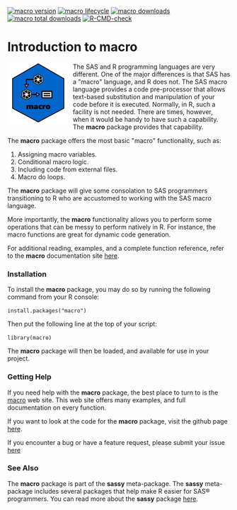 <!-- badges: start -->

[![macro version](https://www.r-pkg.org/badges/version/macro)](https://cran.r-project.org/package=macro)
[![macro lifecycle](https://img.shields.io/badge/lifecycle-experimental-red.svg)](https://cran.r-project.org/package=macro)
[![macro downloads](https://cranlogs.r-pkg.org/badges/macro)](https://cran.r-project.org/package=macro)
[![macro total downloads](https://cranlogs.r-pkg.org/badges/grand-total/macro)](https://cran.r-project.org/package=macro)
[![R-CMD-check](https://github.com/dbosak01/macro/actions/workflows/R-CMD-check.yaml/badge.svg)](https://github.com/dbosak01/macro/actions/workflows/R-CMD-check.yaml)

<!-- badges: end -->

# Introduction to **macro**
<!--img src="man/images/macro_new.png" align="left" height="138px" style="height:138px;margin-right:10px"/-->
<img src="man/figures/logo.png" align="left" height="138px" style="height:138px;margin-right:10px" alt="macro website" />


The SAS and R programming languages are very different.  One of the major differences is that
SAS has a "macro" language, and R does not.  The SAS macro language provides 
a code pre-processor that allows text-based substitution and manipulation 
of your code before it is executed.  Normally, in R, such a facility is not needed.
There are times, however, when it would be handy to have such a capability.
The **macro** package provides that capability.

The **macro** package offers the most basic "macro" functionality, such as:

1. Assigning macro variables.
2. Conditional macro logic.
3. Including code from external files.
4. Macro do loops.

The **macro** package will give some consolation to SAS
programmers transitioning to R who are accustomed to working with the SAS macro language.

More importantly, the **macro** functionality allows you to perform some operations that 
can be messy to perform natively in R. For instance, the macro functions are 
great for dynamic code generation.  

For additional reading, examples, and a complete function reference, refer to
the **macro** documentation site [here](https://macro.r-sassy.org/articles/macro.html).

### Installation

To install the **macro** package, you
may do so by running the following command from your R console:

    install.packages("macro")


Then put the following line at the top of your script:

    library(macro)

The **macro** package will then be loaded, and available for use in your project.


### Getting Help

If you need help with the **macro** package, the best place 
to turn to is the [macro](https://macro.r-sassy.org) web site. 
This web site offers many examples, and full
documentation on every function.  

If you want to look at the code for the **macro** package, visit the
github page [here](https://github.com/dbosak01/macro).

If you encounter a bug or have a feature request, please submit your
issue [here](https://github.com/dbosak01/macro/issues)

### See Also

The **macro** package is part of the **sassy** meta-package. 
The **sassy** meta-package includes several packages that help make R
easier for SAS® programmers.  You can read more about the **sassy** package
[here](https://sassy.r-sassy.org).

